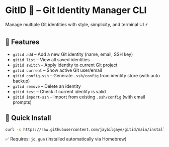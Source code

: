 # GitID 🧙 – Git Identity Manager CLI

Manage multiple Git identities with style, simplicity, and terminal UI ⚡

## 🔧 Features

- `gitid add` – Add a new Git identity (name, email, SSH key)
- `gitid list` – View all saved identities
- `gitid switch` – Apply identity to current Git project
- `gitid current` – Show active Git user/email
- `gitid config-ssh` – Generate `.ssh/config` from identity store (with auto backup)
- `gitid remove` – Delete an identity
- `gitid test` – Check if current identity is valid
- `gitid import-ssh` – Import from existing `.ssh/config` (with email prompts)

## 🚀 Quick Install

```bash
curl -s https://raw.githubusercontent.com/jaybilgaye/gitid/main/install.sh | bash
```

✅ Requires: `jq`, `gum` (installed automatically via Homebrew)
